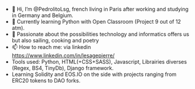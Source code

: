 - 👋 Hi, I’m @PedrolitoLsg, french living in Paris after working and studying in Germany and Belgium.
- 👀 Currently learning Python with Open Classroom (Project 9 out of 12 atm).
- 🌱 Passionate about the possibilities technology and informatics offers us but also sailing, cooking and poetry
- 📫 How to reach me: via linkedin https://www.linkedin.com/in/lesagepierre/
- Tools used: Python, HTML(+CSS+SASS), Javascript, Librairies diverses (Regex, BS4, TinyDb), Django framework.
- Learning Solidity and EOS.IO on the side with projects ranging from ERC20 tokens to DAO forks.


